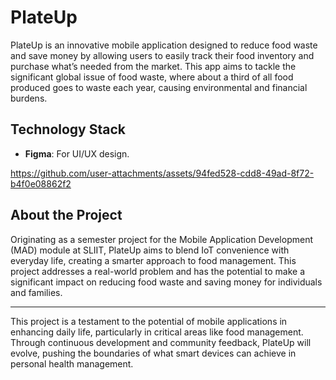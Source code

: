 # PlateUp

PlateUp is an innovative mobile application designed to reduce food waste and save money by allowing users to easily track their food inventory and purchase what’s needed from the market. This app aims to tackle the significant global issue of food waste, where about a third of all food produced goes to waste each year, causing environmental and financial burdens.

## Technology Stack
- **Figma**: For UI/UX design.

https://github.com/user-attachments/assets/94fed528-cdd8-49ad-8f72-b4f0e08862f2

## About the Project

Originating as a semester project for the Mobile Application Development (MAD) module at SLIIT, PlateUp aims to blend IoT convenience with everyday life, creating a smarter approach to food management. This project addresses a real-world problem and has the potential to make a significant impact on reducing food waste and saving money for individuals and families.

---

This project is a testament to the potential of mobile applications in enhancing daily life, particularly in critical areas like food management. Through continuous development and community feedback, PlateUp will evolve, pushing the boundaries of what smart devices can achieve in personal health management.
